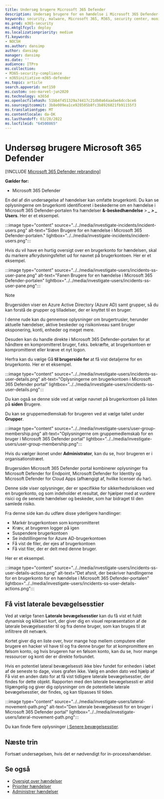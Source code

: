 ```yaml
---
title: Undersøg brugere Microsoft 365 Defender
description: Undersøg brugere for en hændelse i Microsoft 365 Defender-portalen.
keywords: security, malware, Microsoft 365, M365, security center, monitor, report, identities, data, devices, apps, incident, analyze, response
ms.prod: m365-security
ms.mktglfcycl: deploy
ms.localizationpriority: medium
f1.keywords:
- NOCSH
ms.author: dansimp
author: dansimp
manager: dansimp
ms.date: ''
audience: ITPro
ms.collection:
- M365-security-compliance
- m365initiative-m365-defender
ms.topic: article
search.appverid: met150
ms.custom: seo-marvel-jun2020
ms.technology: m365d
ms.openlocfilehash: 51bb4f451329a74417c21db0a64aadae6dccbce6
ms.sourcegitcommit: 3b8e009ea1ce928505b8fc3b8926021fb91155f3
ms.translationtype: MT
ms.contentlocale: da-DK
ms.lasthandoff: 03/28/2022
ms.locfileid: "64500865"
---
```

# <a name="investigate-users-in-microsoft-365-defender"></a>Undersøg brugere Microsoft 365 Defender

[!INCLUDE [Microsoft 365 Defender rebranding](../includes/microsoft-defender.md)]

**Gælder for:**

- Microsoft 365 Defender

En del af din undersøgelse af hændelser kan omfatte brugerkonti. Du kan se oplysningerne om brugerkonti identificeret i beskederne om en hændelse i Microsoft 365 Defender-portalen fra hændelser **&-beskedhændelse** \> ***_ \> _* Users**. Her er et eksempel.

:::image type="content" source="../../media/investigate-incidents/incident-users.png" alt-text="Siden Brugere for en hændelse i Microsoft 365 Defender-portalen." lightbox="../../media/investigate-incidents/incident-users.png":::

Hvis du vil have en hurtig oversigt over en brugerkonto for hændelsen, skal du markere afkrydsningsfeltet ud for navnet på brugerkontoen. Her er et eksempel.

:::image type="content" source="../../media/investigate-users/incidents-ss-user-pane.png" alt-text="Fanen Brugere for en hændelse i Microsoft 365 Defender-portalen" lightbox="../../media/investigate-users/incidents-ss-user-pane.png":::

> [!NOTE]
> Brugersiden viser en Azure Active Directory (Azure AD) samt grupper, så du kan forstå de grupper og tilladelser, der er knyttet til en bruger.

I denne rude kan du gennemse oplysninger om brugertrusler, herunder aktuelle hændelser, aktive beskeder og risikoniveau samt bruger eksponering, konti, enheder og meget mere.

Desuden kan du handle direkte i Microsoft 365 Defender-portalen for at håndtere en kompromitteret bruger, f.eks. bekræfte, at brugerkontoen er kompromitteret eller kræve et nyt logon.

Herfra kan du vælge Gå **til brugerside for** at få vist detaljerne for en brugerkonto. Her er et eksempel.

:::image type="content" source="../../media/investigate-users/incidents-ss-user-details.png" alt-text="Oplysningerne om brugerkontoen i Microsoft 365 Defender portal" lightbox="../../media/investigate-users/incidents-ss-user-details.png":::

Du kan også se denne side ved at vælge navnet på brugerkontoen på listen på **siden** Brugere.

Du kan se gruppemedlemskab for brugeren ved at vælge tallet under **Grupper**.

:::image type="content" source="../../media/investigate-users/user-group-membership.png" alt-text="Oplysningerne om gruppemedlemskab for en bruger i Microsoft 365 Defender portal" lightbox="../../media/investigate-users/user-group-membership.png":::

Hvis du vælger ikonet under **Administrator**, kan du se, hvor brugeren er i organisationstræet.

Brugersiden Microsoft 365 Defender portal kombinerer oplysninger fra Microsoft Defender for Endpoint, Microsoft Defender for Identity og Microsoft Defender for Cloud Apps (afhængigt af, hvilke licenser du har).

Denne side viser oplysninger, der er specifikke for sikkerhedsrisikoen ved en brugerkonto, og som indeholder et resultat, der hjælper med at vurdere risici og de seneste hændelser og beskeder, som har bidraget til den samlede risiko.

Fra denne side kan du udføre disse yderligere handlinger:

- Markér brugerkontoen som kompromitteret
- Kræv, at brugeren logger på igen
- Suspendere brugerkontoen
- Se indstillingerne for Azure AD-brugerkontoen
- Få vist de filer, der ejes af brugerkontoen
- Få vist filer, der er delt med denne bruger.

Her er et eksempel.

:::image type="content" source="../../media/investigate-users/incidents-ss-user-details-actions.png" alt-text="Det afsnit, der beskriver handlingerne for en brugerkonto for en hændelse i Microsoft 365 Defender-portalen" lightbox="../../media/investigate-users/incidents-ss-user-details-actions.png":::

## <a name="view-lateral-movement-paths"></a>Få vist laterale bevægelsesstier

Ved at vælge fanen **Laterale bevægelsesstier** kan du få vist et fuldt dynamisk og klikbart kort, der giver dig en visuel repræsentation af de laterale bevægelsesstier til og fra denne bruger, som kan bruges til at infiltrere dit netværk.

Kortet giver dig en liste over, hvor mange hop mellem computere eller brugere en hacker vil have til og fra denne bruger for at kompromittere en følsom konto, og hvis brugeren har en følsom konto, kan du se, hvor mange ressourcer og konti der er direkte forbundet.

Hvis en potentiel lateral bevægelsessti ikke blev fundet for enheden i løbet af de seneste to dage, vises grafen ikke. Vælg en anden dato ved hjælp af Få vist en anden dato for at få vist tidligere laterale bevægelsesstier, der findes for dette objekt. Rapporten med den laterale bevægelsessti er altid tilgængelig og giver dig oplysninger om de potentielle laterale bevægelsesstier, der findes, og kan tilpasses til tiden.

:::image type="content" source="../../media/investigate-users/lateral-movement-path.png" alt-text="Den laterale bevægelsessti for en bruger i Microsoft 365 Defender portal" lightbox="../../media/investigate-users/lateral-movement-path.png":::

Du kan finde flere oplysninger [i Senere bevægelsesstier](/defender-for-identity/use-case-lateral-movement-path).

## <a name="next-steps"></a>Næste trin

Fortsæt undersøgelsen, hvis det er nødvendigt for in-processhændelser.[](investigate-incidents.md)

## <a name="see-also"></a>Se også

- [Oversigt over hændelser](incidents-overview.md)
- [Prioriter hændelser](incident-queue.md)
- [Administrer hændelser](manage-incidents.md)
